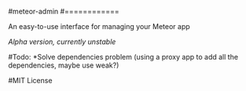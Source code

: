 #meteor-admin
#============

An easy-to-use interface for managing your Meteor app

*Alpha version, currently unstable*

#Todo:
*Solve dependencies problem (using a proxy app to add all the dependencies, maybe use weak?)

#MIT License
